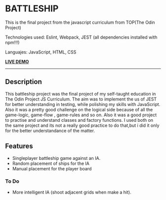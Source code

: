 # BATTLESHIP

This is the final project from the javascript curriculum from TOP(The Odin Project)

Technologies used: Eslint, Webpack, JEST (all dependencies installed with npm!!!)

Languajes: JavaScript, HTML, CSS

[**LIVE DEMO**](https://santiagotorricella.github.io/battleship/)

-------------------------------------------------------
 ## Description

 This battleship project was the final project of my self-taught education in The Odin Project JS Curriculum. The aim was to implement the us of JEST for better understanding in testing,
 while polishing my skills with JavaScript. Also it was a pretty good challenge on the logical side because of all the game-logic, game-flow , game-rules and so on.
 Also it was a good project to practise and understand classes and factory functions. I used both on the same project and its not a really good practice to do that,but i did it
 only for the better understandance of the matter.

 ## Features
- Singleplayer battleship game against an IA.
- Random placement of ships for the IA
- Manual placement for the player board

 ### To Do
 - More intelligent IA (shoot adjacent grids when make a hit).
 
